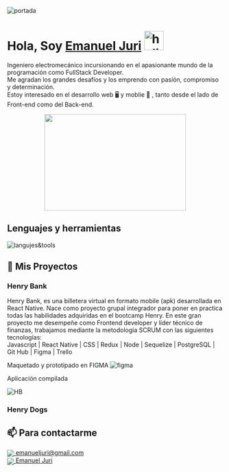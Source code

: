 ![portada](https://i.pinimg.com/originals/2f/f4/28/2ff428006f3ade5f10beac69372062ab.gif)

# **Hola, Soy [Emanuel Juri](linkedin.com/in/emanuel-juri)** <img width="45" src="https://user-images.githubusercontent.com/76783198/182454378-115c3a2e-50cc-490e-85f0-fbdfab7f36ba.gif" alt="holis">

Ingeniero electromecánico incursionando en el apasionante mundo de la programación como FullStack Developer.<br>
Me agradan los grandes desafíos y los emprendo con pasión, compromiso y determinación.<br>
Estoy interesado en el desarrollo web 🖥️ y moblie 📱 , tanto desde el lado de Front-end como del Back-end.<br>
<div align="center" >
      <img align="center" src="https://user-images.githubusercontent.com/76783198/182483558-499ad227-69c3-4323-b4f5-abab4942dade.gif" width="330" height="225"  />
</div> 

## Lenguajes y herramientas
![langujes&tools](https://user-images.githubusercontent.com/76783198/182465347-06d45139-1931-4a88-b81a-a6861070c02a.svg)

## 📌 Mis Proyectos
### Henry Bank
Henry Bank, es una billetera virtual en formato mobile (apk) desarrollada en React Native.
Nace como proyecto grupal integrador para poner en practica todas las habilidades adquiridas en el bootcamp Henry.
En este gran proyecto me desempeñe como Frontend developer y líder técnico de finanzas, trabajamos mediante la metodología SCRUM con las siguientes tecnologías:<br>
Javascript | React Native | CSS | Redux | Node | Sequelize | PostgreSQL | Git Hub | Figma | Trello

Maquetado y prototipado en FIGMA
![figma](https://user-images.githubusercontent.com/76783198/182469139-32ef23d0-b7a2-4592-bd67-71571cdeae13.svg)

Aplicación compilada

![HB](https://user-images.githubusercontent.com/76783198/182479399-555929e3-7261-4e4f-b950-e08521bcfa66.png)


### Henry Dogs

## 📫 Para contactarme 

<p>
    <a href="emanueljuri@gmail.com">
      <img align="center" src="https://user-images.githubusercontent.com/76783198/182482940-c4a2a044-de93-4450-b354-9628cbb175c9.svg"/>
      emanueljuri@gmail.com
    </a>    
    <br>
    <a href="https://www.linkedin.com/in/emanuel-juri/">
      <img align="center" src="https://user-images.githubusercontent.com/76783198/182481396-19c89e94-f3ba-4e33-9df4-f5b7a094cf8f.svg"/>
      Emanuel Juri
    </a>
<p/>



